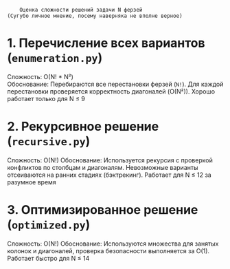         Оценка сложности решений задачи N ферзей
    (Сугубо личное мнение, посему наверняка не вполне верное)

# 1. Перечисление всех вариантов (`enumeration.py`)  
Сложность: O(N! * N²)  
Обоснование: Перебираются все перестановки ферзей (`N!`). Для каждой перестановки проверяется корректность диагоналей (O(N²)). Хорошо работает только для N ≤ 9


# 2. Рекурсивное решение (`recursive.py`)
Сложность: O(N!) 
Обоснование: Используется рекурсия с проверкой конфликтов по столбцам и диагоналям. Невозможные варианты отсеиваются на ранних стадиях (бэктрекинг). Работает для N ≤ 12 за разумное время


# 3. Оптимизированное решение (`optimized.py`) 
Сложность: O(N!) 
Обоснование: Используются множества для занятых колонок и диагоналей, проверка безопасности выполняется за O(1). Работает быстро для N ≤ 14